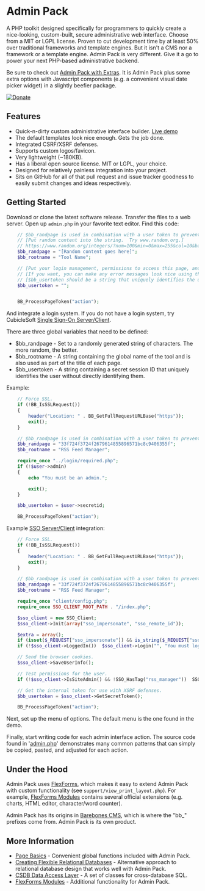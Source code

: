 Admin Pack
==========

A PHP toolkit designed specifically for programmers to quickly create a nice-looking, custom-built, secure administrative web interface.  Choose from a MIT or LGPL license.  Proven to cut development time by at least 50% over traditional frameworks and template engines.  But it isn't a CMS nor a framework or a template engine.  Admin Pack is very different.  Give it a go to power your next PHP-based administrative backend.

Be sure to check out [Admin Pack with Extras](https://github.com/cubiclesoft/admin-pack-with-extras).  It is Admin Pack plus some extra options with Javascript components (e.g. a convenient visual date picker widget) in a slightly beefier package.

[![Donate](https://cubiclesoft.com/res/donate-shield.png)](https://cubiclesoft.com/donate/)

Features
--------

* Quick-n-dirty custom administrative interface builder.  [Live demo](https://barebonescms.com/demos/admin_pack/admin.php)
* The default templates look nice enough.  Gets the job done.
* Integrated CSRF/XSRF defenses.
* Supports custom logos/favicon.
* Very lightweight (~180KB).
* Has a liberal open source license.  MIT or LGPL, your choice.
* Designed for relatively painless integration into your project.
* Sits on GitHub for all of that pull request and issue tracker goodness to easily submit changes and ideas respectively.

Getting Started
---------------

Download or clone the latest software release.  Transfer the files to a web server.  Open up `admin.php` in your favorite text editor.  Find this code:

```php
	// $bb_randpage is used in combination with a user token to prevent hackers from sending malicious URLs.
	// [Put random content into the string.  Try www.random.org.]
	// https://www.random.org/integers/?num=100&min=0&max=255&col=10&base=16&format=plain&rnd=new
	$bb_randpage = "[Random content goes here]";
	$bb_rootname = "Tool Name";

	// [Put your login management, permissions to access this page, and any obvious initialization logic here.]
	// [If you want, you can make any error messages look nice using the BB_GeneratePage() call.]
	// [$bb_usertoken should be a string that uniquely identifies the user without directly identifying them.  For example, a session ID.]
	$bb_usertoken = "";


	BB_ProcessPageToken("action");
```

And integrate a login system.  If you do not have a login system, try CubicleSoft [Single Sign-On Server/Client](https://github.com/cubiclesoft/sso-server).

There are three global variables that need to be defined:

* $bb_randpage - Set to a randomly generated string of characters.  The more random, the better.
* $bb_rootname - A string containing the global name of the tool and is also used as part of the title of each page.
* $bb_usertoken - A string containing a secret session ID that uniquely identifies the user without directly identifying them.

Example:

```php
	// Force SSL.
	if (!BB_IsSSLRequest())
	{
		header("Location: " . BB_GetFullRequestURLBase("https"));
		exit();
	}

	// $bb_randpage is used in combination with a user token to prevent hackers from sending malicious URLs.
	$bb_randpage = "33f724f3724f2679614855896571bc8c9406355f";
	$bb_rootname = "RSS Feed Manager";

	require_once "../login/required.php";
	if (!$user->admin)
	{
		echo "You must be an admin.";

		exit();
	}

	$bb_usertoken = $user->secretid;

	BB_ProcessPageToken("action");
```

Example [SSO Server/Client](https://github.com/cubiclesoft/sso-server) integration:

```php
	// Force SSL.
	if (!BB_IsSSLRequest())
	{
		header("Location: " . BB_GetFullRequestURLBase("https"));
		exit();
	}

	// $bb_randpage is used in combination with a user token to prevent hackers from sending malicious URLs.
	$bb_randpage = "33f724f3724f2679614855896571bc8c9406355f";
	$bb_rootname = "RSS Feed Manager";

	require_once "client/config.php";
	require_once SSO_CLIENT_ROOT_PATH . "/index.php";

	$sso_client = new SSO_Client;
	$sso_client->Init(array("sso_impersonate", "sso_remote_id"));

	$extra = array();
	if (isset($_REQUEST["sso_impersonate"]) && is_string($_REQUEST["sso_impersonate"]))  $extra["sso_impersonate"] = $_REQUEST["sso_impersonate"];
	if (!$sso_client->LoggedIn())  $sso_client->Login("", "You must login to use this system.", $extra);

	// Send the browser cookies.
	$sso_client->SaveUserInfo();

	// Test permissions for the user.
	if (!$sso_client->IsSiteAdmin() && !SSO_HasTag("rss_manager"))  SSO_Login("", "insufficient_permissions");

	// Get the internal token for use with XSRF defenses.
	$bb_usertoken = $sso_client->GetSecretToken();

	BB_ProcessPageToken("action");
```

Next, set up the menu of options.  The default menu is the one found in the demo.

Finally, start writing code for each admin interface action.  The source code found in '[admin.php](https://github.com/cubiclesoft/admin-pack/blob/master/admin.php)' demonstrates many common patterns that can simply be copied, pasted, and adjusted for each action.

Under the Hood
--------------

Admin Pack uses [FlexForms](https://github.com/cubiclesoft/php-flexforms), which makes it easy to extend Admin Pack with custom functionality (see `support/view_print_layout.php`).  For example, [FlexForms Modules](https://github.com/cubiclesoft/php-flexforms-modules) contains several official extensions (e.g. charts, HTML editor, character/word counter).

Admin Pack has its origins in [Barebones CMS](http://barebonescms.com/), which is where the "bb_" prefixes come from.  Admin Pack is its own product.

More Information
----------------

* [Page Basics](https://github.com/cubiclesoft/php-flexforms/blob/master/docs/page_basics.md) - Convenient global functions included with Admin Pack.
* [Creating Flexible Relational Databases](http://cubicspot.blogspot.com/2012/05/creating-flexible-relational-database.html) - Alternative approach to relational database design that works well with Admin Pack.
* [CSDB Data Access Layer](https://github.com/cubiclesoft/csdb) - A set of classes for cross-database SQL.
* [FlexForms Modules](https://github.com/cubiclesoft/php-flexforms-modules) - Additional functionality for Admin Pack.
